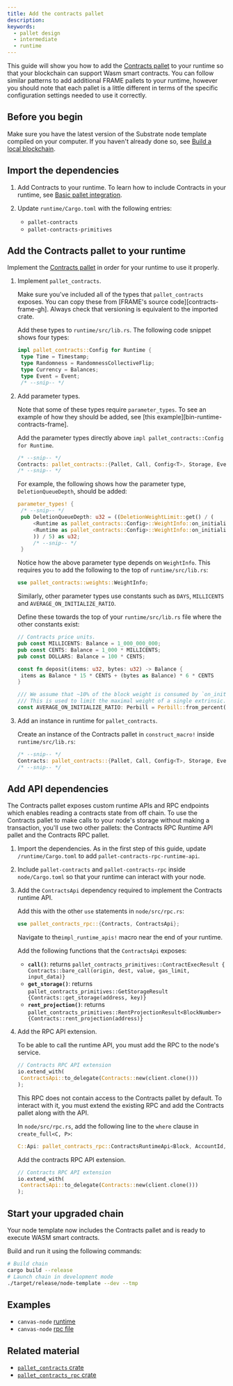 ```yaml
---
title: Add the contracts pallet
description:
keywords:
  - pallet design
  - intermediate
  - runtime
---
```


This guide will show you how to add the [Contracts pallet](https://paritytech.github.io/substrate/master/pallet_contracts/index.html) to your runtime so that your blockchain can support Wasm smart contracts.
You can follow similar patterns to add additional FRAME pallets to your runtime, however you should note that each pallet is a little different in terms of the specific configuration settings needed to use it correctly.

## Before you begin

Make sure you have the latest version of the Substrate node template compiled on your computer.
If you haven't already done so, see [Build a local blockchain](/tutorials/get-started/build-local-blockchain/).

## Import the dependencies

1. Add Contracts to your runtime.
   To learn how to include Contracts in your runtime, see [Basic pallet integration](/reference/how-to-guides/basics/import-a-pallet).

1. Update `runtime/Cargo.toml` with the following entries:
   - `pallet-contracts`
   - `pallet-contracts-primitives`

## Add the Contracts pallet to your runtime

Implement the [Contracts pallet](https://paritytech.github.io/substrate/master/pallet_contracts/) in order for your runtime to use it properly.

1. Implement `pallet_contracts`.

   Make sure you've included all of the types that `pallet_contracts` exposes.
   You can copy these from [FRAME's source code][contracts-frame-gh]. Always check that versioning is equivalent to the imported crate.

   Add these types to `runtime/src/lib.rs`.
   The following code snippet shows four types:

   ```rust
   impl pallet_contracts::Config for Runtime {
   	type Time = Timestamp;
   	type Randomness = RandomnessCollectiveFlip;
   	type Currency = Balances;
   	type Event = Event;
   	/* --snip-- */
   ```

1. Add parameter types.

   Note that some of these types require `parameter_types`. To see an example of how they should be added, see [this example][bin-runtime-contracts-frame].

   Add the parameter types directly above `impl pallet_contracts::Config for Runtime`.

   ```rust
   /* --snip-- */
   Contracts: pallet_contracts::{Pallet, Call, Config<T>, Storage, Event<T>},
   /* --snip-- */
   ```

   For example, the following shows how the parameter type, `DeletionQueueDepth`, should be added:

   ```rust
   parameter_types! {
   	/* --snip-- */
   	pub DeletionQueueDepth: u32 = ((DeletionWeightLimit::get() / (
   		<Runtime as pallet_contracts::Config>::WeightInfo::on_initialize_per_queue_item(1) -
   		<Runtime as pallet_contracts::Config>::WeightInfo::on_initialize_per_queue_item(0)
   		)) / 5) as u32;
   		/* --snip-- */
   	}
   ```

   Notice how the above parameter type depends on `WeightInfo`. This requires you to add the following to the top of `runtime/src/lib.rs`:

   ```rust
   use pallet_contracts::weights::WeightInfo;
   ```

   Similarly, other parameter types use constants such as `DAYS`, `MILLICENTS` and `AVERAGE_ON_INITIALIZE_RATIO`.

   Define these towards the top of your `runtime/src/lib.rs` file where the other constants exist:

   ```rust
   // Contracts price units.
   pub const MILLICENTS: Balance = 1_000_000_000;
   pub const CENTS: Balance = 1_000 * MILLICENTS;
   pub const DOLLARS: Balance = 100 * CENTS;

   const fn deposit(items: u32, bytes: u32) -> Balance {
   	items as Balance * 15 * CENTS + (bytes as Balance) * 6 * CENTS
   }

   /// We assume that ~10% of the block weight is consumed by `on_initialize` handlers.
   /// This is used to limit the maximal weight of a single extrinsic.
   const AVERAGE_ON_INITIALIZE_RATIO: Perbill = Perbill::from_percent(10);
   ```

1. Add an instance in runtime for `pallet_contracts`.

   Create an instance of the Contracts pallet in `construct_macro!` inside `runtime/src/lib.rs`:

   ```rust
   /* --snip-- */
   Contracts: pallet_contracts::{Pallet, Call, Config<T>, Storage, Event<T>},
   /* --snip-- */
   ```

## Add API dependencies

The Contracts pallet exposes custom runtime APIs and RPC endpoints
which enables reading a contracts state from off chain. To use
the Contracts pallet to make calls to your node's storage without making a transaction, you'll use two other pallets: the Contracts RPC Runtime API pallet and the Contracts RPC pallet.

1. Import the dependencies.
   As in the first step of this guide, update `/runtime/Cargo.toml` to add `pallet-contracts-rpc-runtime-api`.

1. Include `pallet-contracts` and `pallet-contracts-rpc` inside `node/Cargo.toml` so that your runtime can interact with your node.

1. Add the `ContractsApi` dependency required to implement the Contracts runtime API.

   Add this with the other `use` statements in `node/src/rpc.rs`:

   ```rust
   use pallet_contracts_rpc::{Contracts, ContractsApi};
   ```

   Navigate to the`impl_runtime_apis!` macro near the end of your runtime.

   Add the following functions that the `ContractsApi` exposes:

   - **`call()`**: returns `pallet_contracts_primitives::ContractExecResult { Contracts::bare_call(origin, dest, value, gas_limit, input_data)}`
   - **`get_storage()`**: returns `pallet_contracts_primitives::GetStorageResult {Contracts::get_storage(address, key)}`
   - **`rent_projection()`**: returns `pallet_contracts_primitives::RentProjectionResult<BlockNumber> {Contracts::rent_projection(address)}`

1. Add the RPC API extension.

   To be able to call the runtime API, you must add the RPC to the node's service.

   ```rust
   // Contracts RPC API extension
   io.extend_with(
   	ContractsApi::to_delegate(Contracts::new(client.clone()))
   );
   ```

   This RPC does not contain access to the Contracts pallet by default.
   To interact with it, you must extend the existing RPC and add the Contracts pallet along with the API.

   In `node/src/rpc.rs`, add the following line to the `where` clause in `create_full<C, P>`:

   ```rust
   C::Api: pallet_contracts_rpc::ContractsRuntimeApi<Block, AccountId, Balance, BlockNumber>,
   ```

   Add the contracts RPC API extension.

   ```rust
   // Contracts RPC API extension
   io.extend_with(
   	ContractsApi::to_delegate(Contracts::new(client.clone()))
   );
   ```

## Start your upgraded chain

Your node template now includes the Contracts pallet and is ready to execute WASM smart contracts.

Build and run it using the following commands:

```bash
# Build chain
cargo build --release
# Launch chain in development mode
./target/release/node-template --dev --tmp
```

## Examples

- `canvas-node` [runtime](https://github.com/paritytech/canvas-node/blob/master/runtime/src/lib.rs#L361)
- `canvas-node` [rpc file](https://github.com/paritytech/canvas-node/blob/master/node/src/rpc.rs)

## Related material

- [`pallet_contracts` crate](https://paritytech.github.io/substrate/master/pallet_contracts/index.html)
- [`pallet_contracts_rpc` crate](https://paritytech.github.io/substrate/master/pallet_contracts_rpc/index.html)